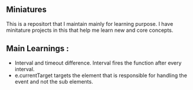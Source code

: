 ## Miniatures

This is a repositort that I maintain mainly for learning purpose.
I have minitature projects in this that help me learn new and core concepts.

## Main Learnings :

- Interval and timeout difference. Interval fires the function after every interval.
- e.currentTarget targets the element that is responsible for handling the event and
  not the sub elements.
